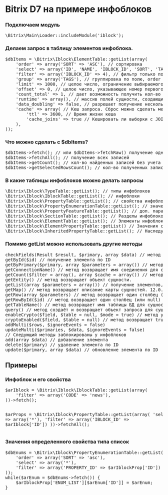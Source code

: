 ﻿# Bitrix D7 на примере инфоблоков
 <h3>Подключаем модуль</h3>
<pre>
\Bitrix\Main\Loader::includeModule('iblock');
</pre>
<h3> Делаем запрос в таблицу элементов инфоблока.</h3>
<pre>
$dbItems = \Bitrix\Iblock\ElementTable::getList(array(
	'order' => array('SORT' => 'ASC'), // сортировка
	'select' => array('ID', 'NAME', 'IBLOCK_ID', 'SORT', 'TAGS'), // выбираемые поля, без свойств. Свойства можно получать на старом ядре \CIBlockElement::getProperty
	'filter' => array('IBLOCK_ID' => 4), // фильтр только по полям элемента, свойства (PROPERTY) использовать нельзя
	'group' => array('TAGS'), // группировка по полю, order должен быть пустой
	'limit' => 1000, // целое число, ограничение выбираемого кол-ва
	'offset' => 0, // целое число, указывающее номер первого столбца в результате
	'count_total' => 1, // дает возможность получить кол-во элементов через метод getCount()
	'runtime' => array(), // массив полей сущности, создающихся динамически
	'data_doubling' => false, // разрешает получение нескольких одинаковых записей
	'cache' => array( // Кеш запроса. Сброс можно сделать методом \Bitrix\Iblock\ElementTable::getEntity()->cleanCache();
		'ttl' => 3600, // Время жизни кеша
		'cache_joins' => true // Кешировать ли выборки с JOIN
	),
));
</pre>
<h3>Что можно сделать с $dbItems?</h3>
<pre>
$dbItems->fetch(); // или $dbItems->fetchRaw() получение одной записи, можно перебрать в цикле while ($arItem = $dbItems->fetch())
$dbItems->fetchAll(); // получение всех записей
$dbItems->getCount(); // кол-во найденных записей без учета limit, доступно если при запросе было указано count_total = 1
$dbItems->getSelectedRowsCount(); // кол-во полученных записей с учетом limit
</pre>
<h3>В какие таблицы инфоблоков можно делать запросы</h3>
<pre>
\Bitrix\Iblock\TypeTable::getList(); // типы инфоблоков
\Bitrix\Iblock\IblockTable::getList(); // инфоблоки
\Bitrix\Iblock\PropertyTable::getList(); // свойства инфоблоков
\Bitrix\Iblock\PropertyEnumerationTable::getList(); // значения свойств, например списков
\Bitrix\Iblock\PropertyFeatureTable::getList(); // доп. параметры свойств (например "Показывать на детальной странице элемента")
\Bitrix\Iblock\SectionTable::getList(); // Разделы инфоблоков
\Bitrix\Iblock\ElementTable::getList(); // Элементы инфоблоков 
\Bitrix\Iblock\ElementPropertyTable::getList() // Значения свойств элементов
\Bitrix\Iblock\InheritedPropertyTable::getList(); // Наследуемые свойства (seo шаблоны)
</pre>
<h3>Помимо getList можно использовать другие методы</h3>
<pre>
checkFields(Result $result, $primary, array $data) // метод проверяет поля данных перед записью в БД.
getById($id) // получение элемента по ID
getByPrimary($primary, array $parameters = array()) // метод возвращает выборку по первичному ключу сущности и по опциональным параметрам \Bitrix\Main\Entity\DataManager::getList.
getConnectionName() // метод возвращает имя соединения для сущности. 12.0.9
getCount($filter = array(), array $cache = array()) // метод выполняет COUNT запрос к сущности и возвращает результат. 12.0.10
getEntity() // метод возвращает объект сущности.
getList(array $parameters = array()) // получение элементов, подробнее было выше
getMap() // метод возвращает описание карты сущностей. 12.0.7
getRow(array $parameters) // метод возвращает один столбец (или null) по параметрам для \Bitrix\Main\Entity\DataManager::getList.
getRowById($id) // метод возвращает один столбец (или null) по первичному ключу сущности. 14.0.0
getTableName() // метод возвращает имя таблицы БД для сущности. 12.0.7
query() // метод создаёт и возвращает объект запроса для сущности.
enableCrypto($field, $table = null, $mode = true) // метод устанавливает флаг поддержки шифрования для поля. 17.5.14
cryptoEnabled($field, $table = null) // метод возвращает true если шифрование разрешено для поля. 17.5.14
addMulti($rows, $ignoreEvents = false)
updateMulti($primaries, $data, $ignoreEvents = false)
// Следующий методы заблокированы у инфоблоков
add(array $data) // добавление элемента
delete($primary) // удаление элемента по ID
update($primary, array $data) // обновление элемента по ID
</pre>
<h2>Примеры</h2>
<h3>Инфоблок и его свойства</h3>
<pre>
$arIblock = \Bitrix\Iblock\IblockTable::getList(array(
	'filter' => array('CODE' => 'news'),
))->fetch();

$arProps = \Bitrix\Iblock\PropertyTable::getList(array(
	'select' => array('*'),
	'filter' => array('IBLOCK_ID' => $arIblock['ID'])
))->fetchAll();
</pre>
<h3>Значения определенного свойства типа список</h3>
<pre>
$dbEnums = \Bitrix\Iblock\PropertyEnumerationTable::getList(array(
	'order' => array('SORT' => 'asc'),
	'select' => array('*'),
	'filter' => array('PROPERTY_ID' => $arIblockProp['ID'])
));
while($arEnum = $dbEnums->fetch()) {
	$arIblockProp['ENUM_LIST'][$arEnum['ID']] = $arEnum;
}
</pre>
